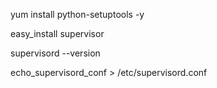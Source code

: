 yum install python-setuptools -y

easy_install supervisor

supervisord --version

echo_supervisord_conf > /etc/supervisord.conf

